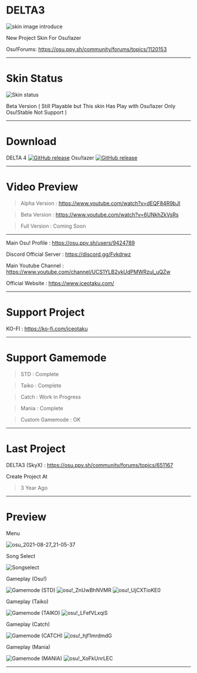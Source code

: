 # DELTA3
![skin image introduce](https://user-images.githubusercontent.com/68460824/184899832-c1de5be4-dc24-4b3a-a92c-134cf6f0a552.png)


New Project Skin For Osu!lazer

Osu!Forums: https://osu.ppy.sh/community/forums/topics/1120153

-----------------------------------------------------------------------------------------------------------------

# Skin Status
![Skin status](https://user-images.githubusercontent.com/68460824/182530296-83ba530a-9fd4-4eed-a7c8-866a2c2aa634.png)


Beta Version ( Still Playable but This skin Has Play with Osu!lazer Only Osu!Stable Not Support )

-----------------------------------------------------------------------------------------------------------------
# Download

DELTA 4 [![GitHub release](https://img.shields.io/github/release/Iceotaku/DELTA4)](https://github.com/Iceotaku/DELTA4/releases/latest) 
Osu!lazer [![GitHub release](https://img.shields.io/github/release/ppy/osu.svg)](https://github.com/ppy/osu/releases/latest)

-----------------------------------------------------------------------------------------------------------------


# Video Preview
> Alpha Version : https://www.youtube.com/watch?v=dEQF84R9bJI

> Beta Version : https://www.youtube.com/watch?v=6UNkhZkVsRs

> Full Version : Coming Soon

-----------------------------------------------------------------------------------------------------------------

Main Osu! Profile : https://osu.ppy.sh/users/9424789

Discord Official Server : https://discord.gg/Fvkdrwz

Main Youtube Channel : https://www.youtube.com/channel/UCS1YLB2ykUdPMWRzul_uQZw

Official Website : https://www.iceotaku.com/

-----------------------------------------------------------------------------------------------------------------

# Support Project

KO-FI : https://ko-fi.com/iceotaku

-----------------------------------------------------------------------------------------------------------------

# Support Gamemode

> STD : Complete

> Taiko : Complete

> Catch : Work in Progress

> Mania : Complete

> Custom Gamemode : OK

-----------------------------------------------------------------------------------------------------------------
# Last Project

DELTA3 (SkyX) : https://osu.ppy.sh/community/forums/topics/651167

Create Project At
> 3 Year Ago

-----------------------------------------------------------------------------------------------------------------

# Preview

Menu

![osu_2021-08-27_21-05-37](https://user-images.githubusercontent.com/68460824/131140034-ade71d9e-d039-41d6-b8d1-e8e0df89e471.jpg)


Song Select

![Songselect](https://user-images.githubusercontent.com/68460824/183073841-d8fc68fe-7326-4571-aff4-f7bfece4d296.png)

Gameplay (Osu!)

![Gamemode (STD)](https://user-images.githubusercontent.com/68460824/183073866-c17ec3c4-fd47-4b5e-8c6b-83873930174b.png)
![osu!_ZnUwBhNVMR](https://user-images.githubusercontent.com/68460824/183073487-40cab1c7-aeba-4ce5-b55c-293aa5332083.gif)
![osu!_UjCXTioKE0](https://user-images.githubusercontent.com/68460824/183073544-944081a6-efe1-47eb-afb5-45883200640b.gif)

Gameplay (Taiko)

![Gamemode (TAIKO)](https://user-images.githubusercontent.com/68460824/183073917-f42fdb7d-4758-46b7-86f2-95136f8f13f0.png)
![osu!_LFefVLxqiS](https://user-images.githubusercontent.com/68460824/183073600-e2efa2cf-6902-43bb-99a4-5a41b74a7633.gif)

Gameplay (Catch)

![Gamemode (CATCH)](https://user-images.githubusercontent.com/68460824/183073945-d3a38883-164f-4dec-b7b6-b3c49fe034bb.png)
![osu!_hjf1mrdmdG](https://user-images.githubusercontent.com/68460824/183073656-9ab8bea3-4fca-49e0-85e1-1fe6d6157e2d.gif)

Gameplay (Mania)

![Gamemode (MANIA)](https://user-images.githubusercontent.com/68460824/183073966-785b04e3-a675-46c5-9003-a1b3f8fedb15.png)
![osu!_XoFkUnrLEC](https://user-images.githubusercontent.com/68460824/183073732-b16ab3eb-5f0d-46a2-9566-7aca44645125.gif)

-----------------------------------------------------------------------------------------------------------------
